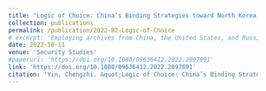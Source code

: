 ```yaml
---
title: "Logic of Choice: China’s Binding Strategies toward North Korea, 1965–1970"
collection: publications
permalink: /publication/2022-02-Logic-of-Choice
# excerpt: 'Employing archives from China, the United States, and Russia, this article explores the question of how China chose its binding strategy to stop North Korea from tilting towards the Soviet Union in the late 1960s.'
date: 2022-10-11
venue: 'Security Studies'
#paperurl: 'https://doi.org/10.1080/09636412.2022.2097891'
link: 'https://doi.org/10.1080/09636412.2022.2097891'
citation: 'Yin, Chengzhi. &quot;Logic of Choice: China’s Binding Strategies toward North Korea, 1965–1970.&quot; <i>Security Studies</i> (2022). https://doi.org/10.1080/09636412.2022.2097891.'
---
```

